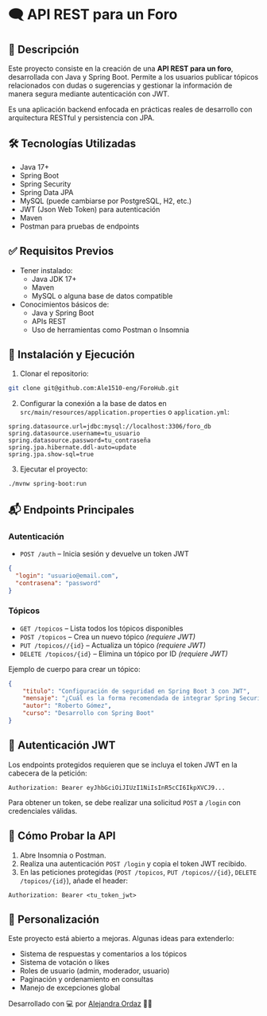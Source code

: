 # 🗨️ API REST para un Foro

## 📌 Descripción

Este proyecto consiste en la creación de una **API REST para un foro**, desarrollada con Java y Spring Boot. Permite a los usuarios publicar tópicos relacionados con dudas o sugerencias y gestionar la información de manera segura mediante autenticación con JWT. 

Es una aplicación backend enfocada en prácticas reales de desarrollo con arquitectura RESTful y persistencia con JPA.

## 🛠️ Tecnologías Utilizadas

- Java 17+
- Spring Boot
- Spring Security
- Spring Data JPA
- MySQL (puede cambiarse por PostgreSQL, H2, etc.)
- JWT (Json Web Token) para autenticación
- Maven
- Postman para pruebas de endpoints

## ✅ Requisitos Previos

- Tener instalado:
  - Java JDK 17+
  - Maven
  - MySQL o alguna base de datos compatible
- Conocimientos básicos de:
  - Java y Spring Boot
  - APIs REST
  - Uso de herramientas como Postman o Insomnia

## 🚀 Instalación y Ejecución

1. Clonar el repositorio:

```bash
git clone git@github.com:Ale1510-eng/ForoHub.git
```

2. Configurar la conexión a la base de datos en `src/main/resources/application.properties` o `application.yml`:

```properties
spring.datasource.url=jdbc:mysql://localhost:3306/foro_db
spring.datasource.username=tu_usuario
spring.datasource.password=tu_contraseña
spring.jpa.hibernate.ddl-auto=update
spring.jpa.show-sql=true
```

3. Ejecutar el proyecto:

```bash
./mvnw spring-boot:run
```

## 📬 Endpoints Principales

### Autenticación
- `POST /auth` – Inicia sesión y devuelve un token JWT

```json
{
  "login": "usuario@email.com",
  "contrasena": "password"
}
```

### Tópicos
- `GET /topicos` – Lista todos los tópicos disponibles
- `POST /topicos` – Crea un nuevo tópico *(requiere JWT)*
- `PUT /topicos//{id}` – Actualiza un tópico *(requiere JWT)*
- `DELETE /topicos/{id}` – Elimina un tópico por ID *(requiere JWT)*

Ejemplo de cuerpo para crear un tópico:

```json
{
    "titulo": "Configuración de seguridad en Spring Boot 3 con JWT",
    "mensaje": "¿Cuál es la forma recomendada de integrar Spring Security con JWT para la autenticación y autorización en una REST API con Spring Boot 3?",
    "autor": "Roberto Gómez",
    "curso": "Desarrollo con Spring Boot"
}
```

## 🔐 Autenticación JWT

Los endpoints protegidos requieren que se incluya el token JWT en la cabecera de la petición:

```
Authorization: Bearer eyJhbGciOiJIUzI1NiIsInR5cCI6IkpXVCJ9...
```

Para obtener un token, se debe realizar una solicitud `POST` a `/login` con credenciales válidas.

## 🧪 Cómo Probar la API

1. Abre Insomnia o Postman.
2. Realiza una autenticación `POST /login` y copia el token JWT recibido.
3. En las peticiones protegidas (`POST /topicos`, `PUT /topicos//{id}`, `DELETE /topicos/{id}`), añade el header:

```
Authorization: Bearer <tu_token_jwt>
```

## 🎨 Personalización

Este proyecto está abierto a mejoras. Algunas ideas para extenderlo:
- Sistema de respuestas y comentarios a los tópicos
- Sistema de votación o likes
- Roles de usuario (admin, moderador, usuario)
- Paginación y ordenamiento en consultas
- Manejo de excepciones global


Desarrollado con 💻 por [Alejandra Ordaz](https://www.linkedin.com/in/alejandra-ordaz) 👩‍💻
